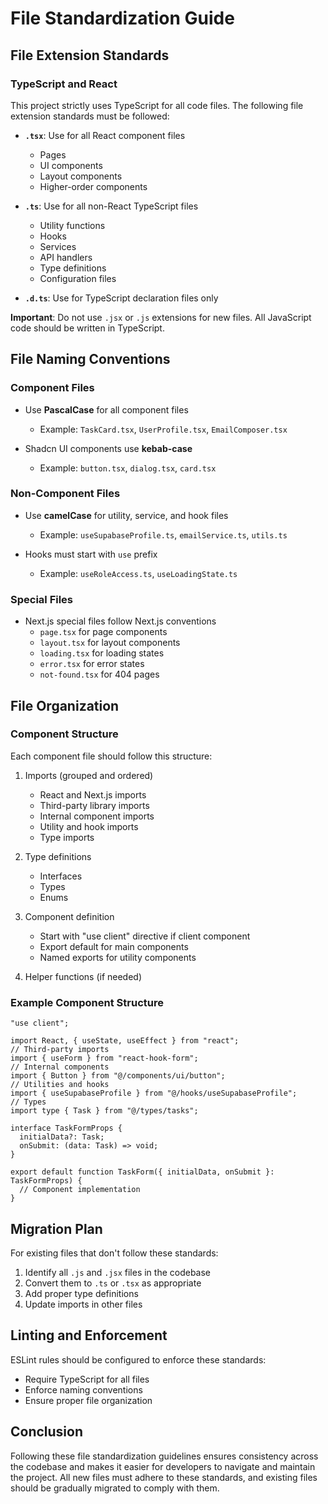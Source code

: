 # File Standardization Guide

## File Extension Standards

### TypeScript and React

This project strictly uses TypeScript for all code files. The following file extension standards must be followed:

- **`.tsx`**: Use for all React component files
  - Pages
  - UI components
  - Layout components
  - Higher-order components

- **`.ts`**: Use for all non-React TypeScript files
  - Utility functions
  - Hooks
  - Services
  - API handlers
  - Type definitions
  - Configuration files

- **`.d.ts`**: Use for TypeScript declaration files only

**Important**: Do not use `.jsx` or `.js` extensions for new files. All JavaScript code should be written in TypeScript.

## File Naming Conventions

### Component Files

- Use **PascalCase** for all component files
  - Example: `TaskCard.tsx`, `UserProfile.tsx`, `EmailComposer.tsx`

- Shadcn UI components use **kebab-case**
  - Example: `button.tsx`, `dialog.tsx`, `card.tsx`

### Non-Component Files

- Use **camelCase** for utility, service, and hook files
  - Example: `useSupabaseProfile.ts`, `emailService.ts`, `utils.ts`

- Hooks must start with `use` prefix
  - Example: `useRoleAccess.ts`, `useLoadingState.ts`

### Special Files

- Next.js special files follow Next.js conventions
  - `page.tsx` for page components
  - `layout.tsx` for layout components
  - `loading.tsx` for loading states
  - `error.tsx` for error states
  - `not-found.tsx` for 404 pages

## File Organization

### Component Structure

Each component file should follow this structure:

1. Imports (grouped and ordered)
   - React and Next.js imports
   - Third-party library imports
   - Internal component imports
   - Utility and hook imports
   - Type imports

2. Type definitions
   - Interfaces
   - Types
   - Enums

3. Component definition
   - Start with "use client" directive if client component
   - Export default for main components
   - Named exports for utility components

4. Helper functions (if needed)

### Example Component Structure

```tsx
"use client";

import React, { useState, useEffect } from "react";
// Third-party imports
import { useForm } from "react-hook-form";
// Internal components
import { Button } from "@/components/ui/button";
// Utilities and hooks
import { useSupabaseProfile } from "@/hooks/useSupabaseProfile";
// Types
import type { Task } from "@/types/tasks";

interface TaskFormProps {
  initialData?: Task;
  onSubmit: (data: Task) => void;
}

export default function TaskForm({ initialData, onSubmit }: TaskFormProps) {
  // Component implementation
}
```

## Migration Plan

For existing files that don't follow these standards:

1. Identify all `.js` and `.jsx` files in the codebase
2. Convert them to `.ts` or `.tsx` as appropriate
3. Add proper type definitions
4. Update imports in other files

## Linting and Enforcement

ESLint rules should be configured to enforce these standards:

- Require TypeScript for all files
- Enforce naming conventions
- Ensure proper file organization

## Conclusion

Following these file standardization guidelines ensures consistency across the codebase and makes it easier for developers to navigate and maintain the project. All new files must adhere to these standards, and existing files should be gradually migrated to comply with them.